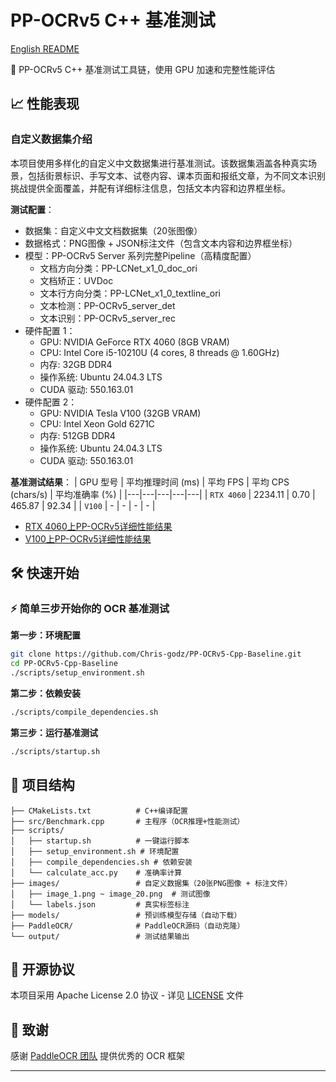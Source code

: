 # PP-OCRv5 C++ 基准测试

[English README](README.md)

🚀 PP-OCRv5 C++ 基准测试工具链，使用 GPU 加速和完整性能评估


## 📈 性能表现

### 自定义数据集介绍

本项目使用多样化的自定义中文数据集进行基准测试。该数据集涵盖各种真实场景，包括街景标识、手写文本、试卷内容、课本页面和报纸文章，为不同文本识别挑战提供全面覆盖，并配有详细标注信息，包括文本内容和边界框坐标。

**测试配置**：
- 数据集：自定义中文文档数据集（20张图像）
- 数据格式：PNG图像 + JSON标注文件（包含文本内容和边界框坐标）
- 模型：PP-OCRv5 Server 系列完整Pipeline（高精度配置）
  - 文档方向分类：PP-LCNet_x1_0_doc_ori
  - 文档矫正：UVDoc
  - 文本行方向分类：PP-LCNet_x1_0_textline_ori
  - 文本检测：PP-OCRv5_server_det
  - 文本识别：PP-OCRv5_server_rec
- 硬件配置 1：
  - GPU: NVIDIA GeForce RTX 4060 (8GB VRAM)
  - CPU: Intel Core i5-10210U (4 cores, 8 threads @ 1.60GHz)
  - 内存: 32GB DDR4
  - 操作系统: Ubuntu 24.04.3 LTS
  - CUDA 驱动: 550.163.01
- 硬件配置 2：
  - GPU: NVIDIA Tesla V100 (32GB VRAM)
  - CPU: Intel Xeon Gold 6271C
  - 内存: 512GB DDR4
  - 操作系统: Ubuntu 24.04.3 LTS
  - CUDA 驱动: 550.163.01

**基准测试结果**：
| GPU 型号 | 平均推理时间 (ms) | 平均 FPS | 平均 CPS (chars/s) | 平均准确率 (%) | 
|---|---|---|---|---|
| `RTX 4060` | 2234.11 | 0.70 | 465.87 | 92.34 |
| `V100` | - | - | - | - |

- [RTX 4060上PP-OCRv5详细性能结果](./PP-OCRv5_on_4060.md)
- [V100上PP-OCRv5详细性能结果](./PP-OCRv5_on_V100.md)

## 🛠️ 快速开始

### ⚡ 简单三步开始你的 OCR 基准测试

**第一步：环境配置**
```bash
git clone https://github.com/Chris-godz/PP-OCRv5-Cpp-Baseline.git
cd PP-OCRv5-Cpp-Baseline
./scripts/setup_environment.sh
```

**第二步：依赖安装**
```bash
./scripts/compile_dependencies.sh
```

**第三步：运行基准测试**
```bash
./scripts/startup.sh
```

## 📁 项目结构

```
├── CMakeLists.txt          # C++编译配置
├── src/Benchmark.cpp       # 主程序（OCR推理+性能测试）
├── scripts/
│   ├── startup.sh          # 一键运行脚本
│   ├── setup_environment.sh # 环境配置
│   ├── compile_dependencies.sh # 依赖安装
│   └── calculate_acc.py    # 准确率计算
├── images/                 # 自定义数据集（20张PNG图像 + 标注文件）
│   ├── image_1.png ~ image_20.png  # 测试图像
│   └── labels.json         # 真实标签标注
├── models/                 # 预训练模型存储（自动下载）
├── PaddleOCR/              # PaddleOCR源码（自动克隆）
└── output/                 # 测试结果输出
```

## 📄 开源协议

本项目采用 Apache License 2.0 协议 - 详见 [LICENSE](LICENSE) 文件

## 🙏 致谢

感谢 [PaddleOCR 团队](https://github.com/PaddlePaddle/PaddleOCR) 提供优秀的 OCR 框架

---

